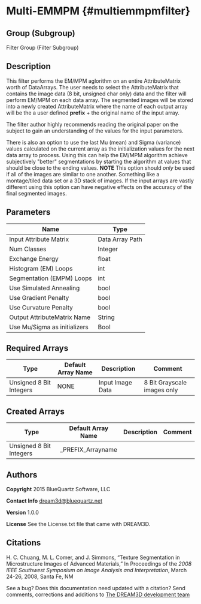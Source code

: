 Multi-EMMPM {#multiemmpmfilter}
=====

## Group (Subgroup) ##
Filter Group (Filter Subgroup)


## Description ##
This filter performs the EM/MPM aglorithm on an entire AttributeMatrix worth of DataArrays. The user needs to select the AttributeMatrix that contains the image data (8 bit, unsigned char only) data and the filter will perform EM/MPM on each data array. The segmented images will be stored into a newly created AttributeMatrix where the name of each output array will be the a user defined **prefix** + the original name of the input array.

The filter author highly recommends reading the original paper on the subject to gain an understanding of the values for the input parameters.

There is also an option to use the last Mu (mean) and Sigma (variance) values calculated on the current array as the initialization values for the next data array to process. Using this can help the EM/MPM algorithm achieve subjectively "better" segmentations by starting the algorithm at values that should be close to the ending values. **NOTE** This option should _only_ be used if all of the images are similar to one another. Something like a montage/tiled data set or a 3D stack of images. If the input arrays are vastly different using this option can have negative effects on the accuracy of the final segmented images.

## Parameters ##
| Name             | Type |
|------------------|------|
| Input Attribute Matrix | Data Array Path |
| Num Classes | Integer |
| Exchange Energy | float |
| Histogram (EM) Loops | int |
| Segmentation (EMPM) Loops | int |
| Use Simulated Annealing | bool |
| Use Gradient Penalty | bool |
| Use Curvature Penalty | bool |
| Output AttributeMatrix Name | String |
| Use Mu/Sigma as initializers | Bool |


## Required Arrays ##

| Type | Default Array Name | Description | Comment |
|------|--------------------|-------------|---------|
| Unsigned 8 Bit Integers  | NONE | Input Image Data  | 8 Bit Grayscale images only |


## Created Arrays ##

| Type | Default Array Name | Description | Comment |
|------|--------------------|-------------|---------|
| Unsigned 8 Bit Integers  | _PREFIX_Arrayname           |    |    |



## Authors ##

**Copyright** 2015  BlueQuartz Software, LLC

**Contact Info** dream3d@bluequartz.net

**Version** 1.0.0

**License**  See the License.txt file that came with DREAM3D.


## Citations ##
H. C. Chuang, M. L. Comer, and J. Simmons, “Texture Segmentation in Microstructure Images of Advanced Materials,” In Proceedings of the _2008 IEEE Southwest Symposium on Image Analysis and Interpretation_, March 24-26, 2008, Santa Fe, NM

See a bug? Does this documentation need updated with a citation? Send comments, corrections and additions to [The DREAM3D development team](mailto:dream3d@bluequartz.net?subject=Documentation%20Correction)
